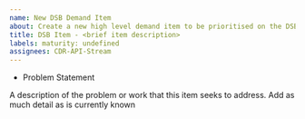 ```yaml
---
name: New DSB Demand Item
about: Create a new high level demand item to be prioritised on the DSB backlog for future scheduling
title: DSB Item - <brief item description>
labels: maturity: undefined
assignees: CDR-API-Stream
---
```


* Problem Statement

A description of the problem or work that this item seeks to address.  Add as much detail as is currently known
